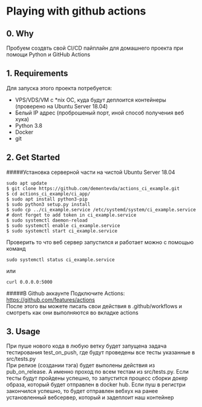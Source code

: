 # Playing with github actions
## 0. Why
Пробуем создвть свой CI/CD пайплайн для домашнего проекта при помощи Python и GitHub Actions<br/>


## 1. Requirements
Для запуска этого проекта потребуется:
- VPS/VDS/VM с *nix ОС, куда будут деплоится контейнеры (проверено на Ubuntu Server 18.04)
- Белый IP адрес (проброшеный порт, иной способ получения веб хука)
- Python 3.8
- Docker
- git
## 2. Get Started
#####Установка серверной части на чистой Ubuntu Server 18.04
```shell script
sudo apt update
$ git clone https://github.com/dementevda/actions_ci_example.git
$ cd actions_ci_example/ci_app/
$ sudo apt install python3-pip
$ sudo python3 setup.py install
$ sudo cp ../ci_example.service /etc/systemd/system/ci_example.service
# dont forget to add token in ci_example.service
$ sudo systemctl daemon-reload
$ sudo systemctl enable ci_example.service
$ sudo systemctl start ci_example.service
```

Проверить то что веб сервер запустился и работает можно с помощью команд
```shell script
sudo systemctl status ci_example.service
```
или
```shell script
curl 0.0.0.0:5000
```
#####В Github аккаунте
Подключите Actions: https://github.com/features/actions<br/>
После этого вы можете писать свои действия в .github/workflows и смотреть как они выполняются во вкладке actions

## 3. Usage
При пуше нового кода в любую ветку будет запущена задача тестирования test_on_push, где будут проведены все тесты указанные в src/tests.py<br/>
При релизе (создании тэга) будет выполены действия из pub_on_release. А именно проход по всем тестам из src/tests.py. Если тесты будут пройдены успешно, то запустится процесс 
сборки докер образа, который будет отправлен в docker hub. Если пуш в регистри закончился успешно,
то будет отправлен вебхух на ранее установленный вебсервер, который и задеплоит наш контейнер

